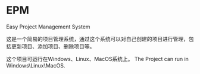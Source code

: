 # EPM
Easy Project Management System

这是一个简易的项目管理系统，通过这个系统可以对自己创建的项目进行管理，包括更新项目、添加项目、删除项目等。

这个项目可运行在Windows、Linux、MacOS系统上。
The Project can run in Windows\Linux\MacOS.
